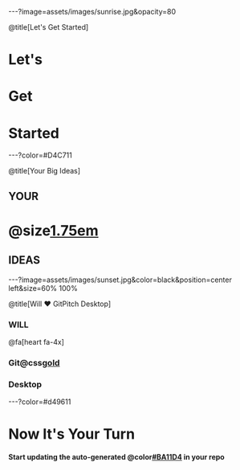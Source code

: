 ---?image=assets/images/sunrise.jpg&opacity=80

@title[Let's Get Started]

# Let's

# Get

# Started

---?color=#D4C711

@title[Your Big Ideas]

## YOUR

# @size[1.75em](BIG)

## IDEAS

---?image=assets/images/sunset.jpg&color=black&position=center left&size=60% 100%

@title[Will &hearts; GitPitch Desktop]

### WILL

@fa[heart fa-4x]

### Git@css[gold](Pitch)

### Desktop

---?color=#d49611

# Now It's Your Turn

#### Start updating the auto-generated @color[#BA11D4](PITCHME.md) in your repo
